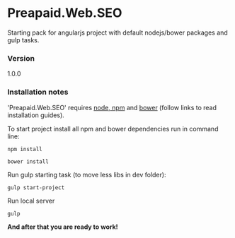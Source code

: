 # Preapaid.Web.SEO
Starting pack for angularjs project with default nodejs/bower packages and gulp tasks.

### Version
1.0.0

### Installation notes
'Preapaid.Web.SEO' requires [node, npm](https://nodejs.org/) and [bower](http://bower.io/) (follow links to read installation guides).

To start project install all npm and bower dependencies run in command line:

```
npm install
```
```
bower install
```

Run gulp starting task (to move less libs in dev folder):
```
gulp start-project
```

Run local server
```
gulp
```

**And after that you are ready to work!**